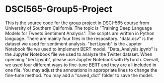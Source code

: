 # DSCI565-Group5-Project
This is the source code for the group project in DSCI-565 course from University of Southern California. The topic is "Training Deep Language Models for Tweets Sentiment Analysis". The scripts are written in Python language.
There are mainly four files in the respository. "data.csv" is the dataset we used for sentiment analysis. "bert.ipynb" is the Jupyter Notebook file we used to implement BERT model. "Data_Analysis.ipynb" is the Jupyter Notebook file we used to analyze the Twitter dataset.
When openning "bert.ipynb", please use Jupyter Notebook with PyTorch. Overall, we used four different ways to fine-tune BERT and they are all included in one file. You may adjust the annotations in appropriate lines to change the fine-tune method. You may add a "saved_dict" folder to save the model.

